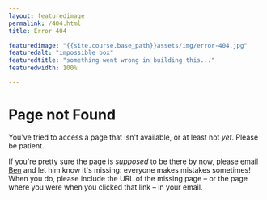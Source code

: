 ```yaml
---
layout: featuredimage
permalink: /404.html
title: Error 404

featuredimage: "{{site.course.base_path}}assets/img/error-404.jpg"
featuredalt: "impossible box"
featuredtitle: "something went wrong in building this..."
featuredwidth: 100%

---
```


# Page not Found
You've tried to access a page that isn't available, or at least not *yet*. Please be patient.

If you're pretty sure the page is *supposed* to be there by now, please [email Ben](mailto:millerb@pitt.edu) and let him know it's missing: everyone makes mistakes sometimes! When you do, please include the URL of the missing page – or the page where you were when you clicked that link – in your email.
